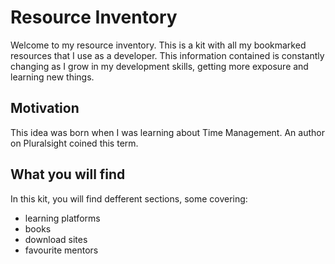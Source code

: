 # Resource Inventory

Welcome to my resource inventory. This is a kit with all my bookmarked resources that I use as a developer. This information contained is constantly changing as I grow in my development skills, getting more exposure and learning new things.

## Motivation

This idea was born when I was learning about Time Management. An author on Pluralsight coined this term. 

## What you will find

In this kit, you will find defferent sections, some covering:

- learning platforms
- books
- download sites
- favourite mentors
